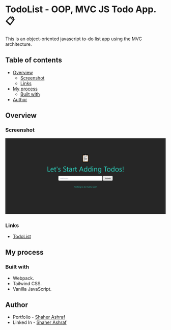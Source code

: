 # TodoList - OOP, MVC JS Todo App. 📋

This is an object-oriented javascript to-do list app using the MVC architecture. 

## Table of contents

- [Overview](#overview)
  - [Screenshot](#screenshot)
  - [Links](#links)
- [My process](#my-process)
  - [Built with](#built-with)
- [Author](#author)


## Overview

### Screenshot

![](./dist/assets/Screenshot.png)

### Links

- [TodoList](https://mvc-oop-todolist.netlify.app)

## My process

### Built with

- Webpack.
- Tailwind CSS.
- Vanilla JavaScript.

## Author

- Portfolio - [Shaher Ashraf](https://thegoat7.netlify.app/)
- Linked In - [Shaher Ashraf](https://www.linkedin.com/in/shaher88223/)
